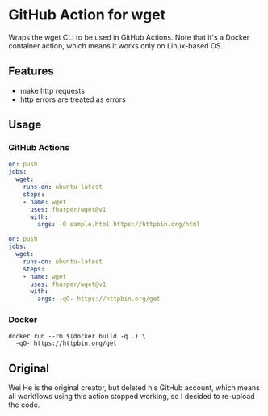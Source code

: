 # GitHub Action for wget

Wraps the wget CLI to be used in GitHub Actions. Note that it's a Docker container action, which means it works only on Linux-based OS.

## Features

- make http requests
- http errors are treated as errors

## Usage

### GitHub Actions

```yaml
on: push
jobs:
  wget:
    runs-on: ubuntu-latest
    steps:
    - name: wget
      uses: fharper/wget@v1
      with:
        args: -O sample.html https://httpbin.org/html
```

```yaml
on: push
jobs:
  wget:
    runs-on: ubuntu-latest
    steps:
    - name: wget
      uses: fharper/wget@v1
      with:
        args: -qO- https://httpbin.org/get
```

### Docker

```shell
docker run --rm $(docker build -q .) \
  -qO- https://httpbin.org/get
```

## Original

Wei He is the original creator, but deleted his GitHub account, which means all workflows using this action stopped working, so I decided to re-upload the code.
